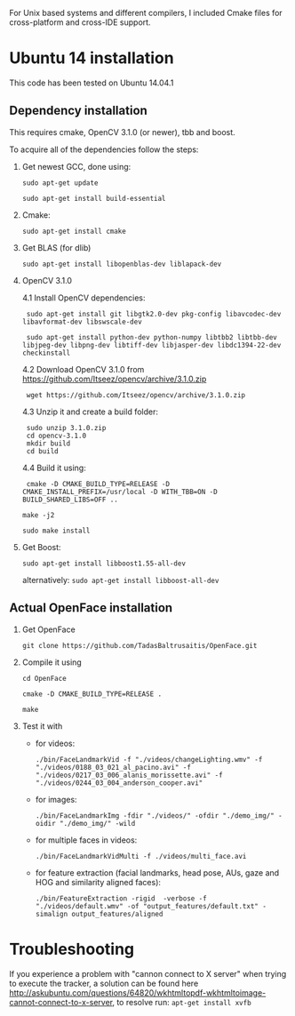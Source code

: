 For Unix based systems and different compilers, I included Cmake files for cross-platform and cross-IDE support.

# Ubuntu 14 installation

This code has been tested on Ubuntu 14.04.1

## Dependency installation

This requires cmake, OpenCV 3.1.0 (or newer), tbb and boost.

To acquire all of the dependencies follow the steps:

1. Get newest GCC, done using:

    `sudo apt-get update`

    `sudo apt-get install build-essential`

2. Cmake: 

    `sudo apt-get install cmake`

3. Get BLAS (for dlib)

    `sudo apt-get install libopenblas-dev liblapack-dev`

4. OpenCV 3.1.0

    4.1 Install OpenCV dependencies:

        sudo apt-get install git libgtk2.0-dev pkg-config libavcodec-dev libavformat-dev libswscale-dev

        sudo apt-get install python-dev python-numpy libtbb2 libtbb-dev libjpeg-dev libpng-dev libtiff-dev libjasper-dev libdc1394-22-dev checkinstall

    4.2 Download OpenCV 3.1.0 from https://github.com/Itseez/opencv/archive/3.1.0.zip 

        wget https://github.com/Itseez/opencv/archive/3.1.0.zip

    4.3 Unzip it and create a build folder:	

        sudo unzip 3.1.0.zip
        cd opencv-3.1.0
        mkdir build
        cd build

    4.4 Build it using:

        cmake -D CMAKE_BUILD_TYPE=RELEASE -D CMAKE_INSTALL_PREFIX=/usr/local -D WITH_TBB=ON -D BUILD_SHARED_LIBS=OFF ..

	`make -j2`

	`sudo make install`
	
5. Get Boost: 

    `sudo apt-get install libboost1.55-all-dev`

    alternatively: `sudo apt-get install libboost-all-dev`

## Actual OpenFace installation

1. Get OpenFace 

    `git clone https://github.com/TadasBaltrusaitis/OpenFace.git`

2. Compile it using

    `cd OpenFace`

    `cmake -D CMAKE_BUILD_TYPE=RELEASE . `

    `make`

3. Test it with 
    - for videos:	

        `./bin/FaceLandmarkVid -f "./videos/changeLighting.wmv" -f "./videos/0188_03_021_al_pacino.avi" -f "./videos/0217_03_006_alanis_morissette.avi" -f "./videos/0244_03_004_anderson_cooper.avi"`

    - for images:

        `./bin/FaceLandmarkImg -fdir "./videos/" -ofdir "./demo_img/" -oidir "./demo_img/" -wild`

    - for multiple faces in videos:

        `./bin/FaceLandmarkVidMulti -f ./videos/multi_face.avi`

    - for feature extraction (facial landmarks, head pose, AUs, gaze and HOG and similarity aligned faces):

        `./bin/FeatureExtraction -rigid  -verbose -f "./videos/default.wmv" -of "output_features/default.txt" -simalign output_features/aligned`

# Troubleshooting

If you experience a problem with "cannon connect to X server" when trying to execute the tracker, a solution can be found here http://askubuntu.com/questions/64820/wkhtmltopdf-wkhtmltoimage-cannot-connect-to-x-server, to resolve run:
    `apt-get install xvfb`
